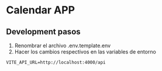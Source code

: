 # Calendar APP

## Development pasos

1. Renombrar el archivo .env.template.env
2. Hacer los cambios respectivos en las variables de entorno

```
VITE_API_URL=http://localhost:4000/api
```
